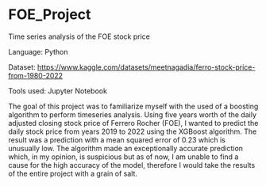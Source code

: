 # FOE_Project
Time series analysis of the FOE stock price

Language: Python

Dataset: https://www.kaggle.com/datasets/meetnagadia/ferro-stock-price-from-1980-2022

Tools used: Jupyter Notebook

The goal of this project was to familiarize myself with the used of a boosting algorithm to perform timeseries analysis. Using five years worth of the daily adjusted closing stock price of Ferrero Rocher (FOE), I wanted to predict the daily stock price from years 2019 to 2022 using the XGBoost algorithm. The result was a prediction with a mean squared error of 0.23 which is unusually low. The algorithm made an exceptionally accurate prediction which, in my opinion, is suspicious but as of now, I am unable to find a cause for the high accuracy of the model, therefore I would take the results of the entire project with a grain of salt.
